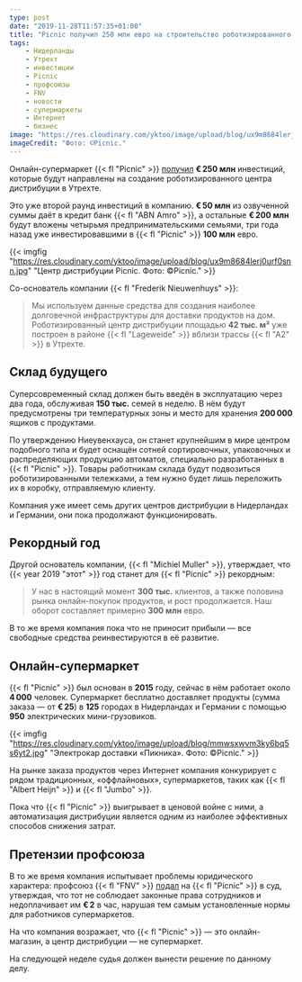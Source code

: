 ```yaml
---
type: post
date: "2019-11-28T11:57:35+01:00"
title: "Picnic получил 250 млн евро на строительство роботизированного склада"
tags:
    - Нидерланды
    - Утрехт
    - инвестиции
    - Picnic
    - профсоюзы
    - FNV
    - новости
    - супермаркеты
    - Интернет
    - бизнес
image: "https://res.cloudinary.com/yktoo/image/upload/blog/ux9m8684lerj0urf0snn.jpg"
imageCredit: "Фото: ©Picnic."
---
```


Онлайн-супермаркет {{< fl "Picnic" >}} [получил](https://www.ad.nl/economie/nieuw-robotcentrum-picnic-voorziet-150-000-gezinnen-per-week-van-boodschappen-br~aaa6be11/) **€ 250 млн** инвестиций, которые будут направлены на создание роботизированного центра дистрибуции в Утрехте.

Это уже второй раунд инвестиций в компанию. **€ 50 млн** из озвученной суммы даёт в кредит банк {{< fl "ABN Amro" >}}, а остальные **€ 200 млн** будут вложены четырьмя предпринимательскими семьями, три года назад уже инвестировавшими в {{< fl "Picnic" >}} **100 млн** евро.

<!--more-->

{{< imgfig "https://res.cloudinary.com/yktoo/image/upload/blog/ux9m8684lerj0urf0snn.jpg" "Центр дистрибуции Picnic. Фото: ©Picnic." >}}

Со-основатель компании {{< fl "Frederik Nieuwenhuys" >}}:

> Мы используем данные средства для создания наиболее долговечной инфраструктуры для доставки продуктов на дом. Роботизированный центр дистрибуции площадью **42 тыс. м²** уже построен в районе {{< fl "Lageweide" >}} вблизи трассы {{< fl "A2" >}} в Утрехте.

## Склад будущего

Суперсовременный склад должен быть введён в эксплуатацию через два года, обслуживая **150 тыс.** семей в неделю. В нём будут предусмотрены три температурных зоны и место для хранения **200 000** ящиков с продуктами.

По утверждению Ниеувенхауса, он станет крупнейшим в мире центром подобного типа и будет оснащён сотней сортировочных, упаковочных и распределяющих продукцию автоматов, специально разработанных в {{< fl "Picnic" >}}. Товары работникам склада будут подвозиться роботизированными тележками, а тем нужно будет лишь переложить их в коробку, отправляемую клиенту.

Компания уже имеет семь других центров дистрибуции в Нидерландах и Германии, они пока продолжают функционировать.

## Рекордный год

Другой основатель компании, {{< fl "Michiel Muller" >}}, утверждает, что {{< year 2019 "этот" >}} год станет для {{< fl "Picnic" >}} рекордным:

> У нас в настоящий момент **300 тыс.** клиентов, а также половина рынка онлайн-покупок продуктов, и рост продолжается. Наш оборот составляет примерно **300 млн** евро.

В то же время компания пока что не приносит прибыли — все свободные средства реинвестируются в её развитие.

## Онлайн-супермаркет

{{< fl "Picnic" >}} был основан в **2015** году, сейчас в нём работает около **4 000** человек. Супермаркет бесплатно доставляет продукты (сумма заказа — от **€ 25**) в **125** городах в Нидерландах и Германии с помощью **950** электрических мини-грузовиков.

{{< imgfig "https://res.cloudinary.com/yktoo/image/upload/blog/mmwsxwvm3ky6bq5s6yt2.jpg" "Электрокар доставки «Пикника». Фото: ©Picnic." >}}

На рынке заказа продуктов через Интернет компания конкурирует с рядом традиционных, «оффлайновых», супермаркетов, таких как {{< fl "Albert Heijn" >}} и {{< fl "Jumbo" >}}.
 
 Пока что {{< fl "Picnic" >}} выигрывает в ценовой войне с ними, а автоматизация дистрибуции является одним из наиболее эффективных способов снижения затрат.

## Претензии профсоюза

В то же время компания испытывает проблемы юридического характера: профсоюз {{< fl "FNV" >}} [подал](https://www.fnv.nl/nieuwsbericht/sectornieuws/flex/2019/02/picnic-voor-rechter-om-niet-toepassen-supermarkt-c) на {{< fl "Picnic" >}} в суд, утверждая, что тот не соблюдает законные права сотрудников и недоплачивает им **€ 2** в час, нарушая тем самым установленные нормы для работников супермаркетов.

На что компания возражает, что {{< fl "Picnic" >}} — это онлайн-магазин, а центр дистрибуции — не супермаркет.

На следующей неделе судья должен вынести решение по данному делу.
